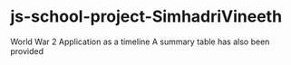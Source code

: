 # js-school-project-SimhadriVineeth

World War 2 Application as a timeline 
A summary table has also been provided
